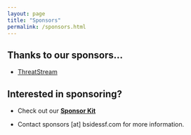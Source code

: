 ```yaml
---
layout: page
title: "Sponsors"
permalink: /sponsors.html
--- 
```


## Thanks to our sponsors...

* [ThreatStream](https://www.threatstream.com)

## Interested in sponsoring?

* Check out our **[Sponsor Kit](https://drive.google.com/file/d/0Bwz74M00-bIkWTByamt6OHU2Tlk/view?usp=sharing)**

* Contact sponsors [at] bsidessf.com for more information.
